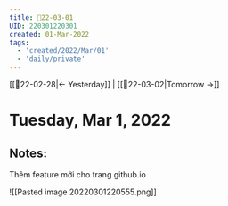 ```yaml
---
title: 📝22-03-01
UID: 220301220301
created: 01-Mar-2022
tags:
  - 'created/2022/Mar/01'
  - 'daily/private'
---
```

[[📝22-02-28|<- Yesterday]] | [[📝22-03-02|Tomorrow ->]]
# Tuesday, Mar 1, 2022

## Notes:
Thêm feature mới cho trang github.io

![[Pasted image 20220301220555.png]]

